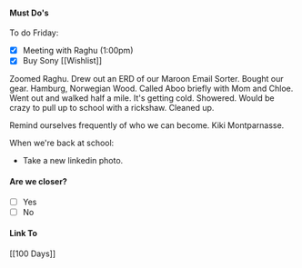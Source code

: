 #### Must Do's
To do Friday:
- [x] Meeting with Raghu (1:00pm)
- [x] Buy Sony [[Wishlist]]

Zoomed Raghu. Drew out an ERD of our Maroon Email Sorter. Bought our gear. Hamburg, Norwegian Wood. Called Aboo briefly with Mom and Chloe. Went out and walked half a mile. It's getting cold. Showered. Would be crazy to pull up to school with a rickshaw. Cleaned up.

Remind ourselves frequently of who we can become.
Kiki Montparnasse.

When we're back at school:
-  Take a new linkedin photo.
#### Are we closer?
- [ ] Yes
- [ ] No
#### Link To
[[100 Days]]
